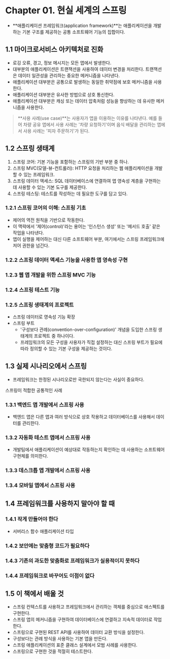 # Chapter 01. 현실 세계의 스프링

- **애플리케이션 프레임워크(application framework)**는 애플리케이션을 개발하는 기본 구조를 제공하는 공통 소프트웨어 기능의 집합이다.

## 1.1 마이크로서비스 아키텍처로 진화

- 로깅 오류, 경고, 정보 메시지는 모든 앱에서 발생한다.
- 대부분의 애플리케이션은 트랜잭션을 사용하여 데이터 변경을 처리한다. 트랜잭션은 데이터 일관성을 관리하는 중요한 메커니즘을 나타낸다.
- 애플리케이션 대부분은 공통으로 발생하는 동일한 취약점에 보호 메커니즘을 사용한다.
- 애플리케이션 대부분은 유사한 방법으로 상호 통신한다.
- 애플리케이션 대부분은 캐싱 또는 데이터 압축처럼 성능을 향상하는 데 유사한 메커니즘을 사용한다.

> **사용 사례(use case)**는 사용자가 앱을 이용하는 이유를 나타낸다. 예를 들어 차량 공유 앱에서 사용 사례는 '차량 요청하기'이며 음식 배달을 관리하는 앱에서 사용 사례는 '피자 주문하기'가 된다.

## 1.2 스프링 생태계

1. 스프링 코어: 기본 기능을 포함하는 스프링의 기반 부분 중 하나.
2. 스프링 MVC(모델-뷰-컨트롤러): HTTP 요청을 처리하는 웹 애플리케이션을 개발할 수 있는 프레임워크.
3. 스프링 데이터 액세스: SQL 데이터베이스에 연결하여 앱 영속성 계층을 구현하는 데 사용할 수 있는 기본 도구를 제공한다.
4. 스프링 테스팅: 테스트를 작성하는 데 필요한 도구를 담고 있다.

### 1.2.1 스프링 코어의 이해: 스프링 기초
- 제어의 역전 원칙을 기반으로 작동한다.
- 이 맥락에서 '제어(control)'라는 용어는 '인스턴스 생성' 또는 '메서드 호출' 같은 작업을 나타낸다.
- 앱이 실행을 제어하는 대신 다른 소프트웨어 부분, 여기에서는 스프링 프레임워크에 저어 권한을 넘긴다.

### 1.2.2 스프링 데이터 액세스 기능을 사용한 앱 영속성 구현

### 1.2.3 웹 앱 개발을 위한 스프링 MVC 기능

### 1.2.4 스프링 테스트 기능

### 1.2.5 스프링 생태계의 프로젝트
- 스프링 데이터로 영속성 기능 확장
- 스프링 부트
  - '구성보다 관례(convention-over-configuration)' 개념을 도입한 스프링 생태계의 프로젝트 중 하나이다.
  - 프레임워크의 모든 구성을 사용자가 직접 설정하는 대신 스프링 부트가 필요에 따라 정의할 수 있는 기본 구성을 제공하는 것이다.

## 1.3 실제 시나리오에서 스프링

- 프레임워크는 한정된 시나리오로만 국한되지 않는다는 사실이 중요하다.

스프링이 적합한 공통적인 사례

### 1.3.1 백엔드 앱 개발에서 스프링 사용

- 백엔드 앱은 다른 앱과 여러 방식으로 상호 작용하고 데이터베이스를 사용해서 데이터를 관리한다.

### 1.3.2 자동화 테스트 앱에서 스프링 사용

- 개발팀에서 애플리케이션이 예상대로 작동하는지 확인하는 데 사용하는 소프트웨어 구현체를 의미한다.

### 1.3.3 데스크톱 앱 개발에서 스프링 사용

### 1.3.4 모바일 앱에서 스프링 사용

## 1.4 프레임워크를 사용하지 말아야 할 때

### 1.4.1 작게 만들어야 한다
- 서버리스 함수 애플리케이션 타입

### 1.4.2 보안에는 맞춤형 코드가 필요하다

### 1.4.3 기존의 과도한 맞춤화로 프레임워크가 실용적이지 못하다

### 1.4.4 프레임워크로 바꾸어도 이점이 없다

## 1.5 이 책에서 배울 것

- 스프링 컨텍스트를 사용하고 프레임워크에서 관리하는 객체를 중심으로 애스펙트를 구현한다.
- 스프링 앱의 메커니즘을 구현하여 데이터베이스에 연결하고 지속적 데이터로 작업한다.
- 스프링으로 구현된 REST API를 사용하여 데이터 교환 방식을 설정한다.
- 구성보다는 관례 방식을 사용하는 기본 앱을 만든다.
- 스프링 애플리케이션의 표준 클래스 설계에서 모범 사례를 사용한다.
- 스프링으로 구현한 것을 적절히 테스트한다.
